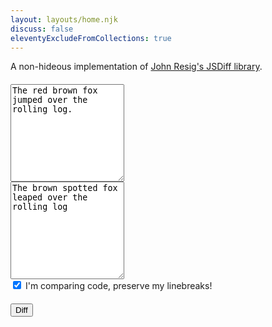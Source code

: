 ```yaml
---
layout: layouts/home.njk
discuss: false
eleventyExcludeFromCollections: true
---
```


<!-- <link href="/css/jsdiff/assets/css/bootstrap.min.css" rel="stylesheet" /> -->
<!-- <link href="/css/jsdiff/assets/css/bootstrap-theme.min.css" rel="stylesheet" /> -->

<style>
	#inputs,
	#submit,
	#result {
		margin-top: 20px;
	}
	#result {
		font-family: "Consolas", monospace;
		font-size: 1.6em;
	}
	del {
		background: #ffe6e6;
		padding: 2px;
	}
	ins {
		background: #e6ffe6;
		padding: 2px;
	}
</style>

<div class="row">
	<div class="col-xs-12">
		A non-hideous implementation of
		<a href="http://ejohn.org/projects/javascript-diff-algorithm/"
			>John Resig's JSDiff library</a
		>.
	</div>
</div>

<div class="row" id="inputs">
<div class="col-xs-6">
<textarea rows="10" class="form-control" id="left">The red brown fox jumped over the rolling log.</textarea>
</div>
<div class="col-xs-6">
<textarea rows="10" class="form-control" id="right">The brown spotted fox leaped over the rolling log</textarea>
</div>
</div>

<div class="col-xs-6 col-xs-offset-3">
	<label><input type="checkbox" id="isCode" value="1" checked="checked" />
		I'm comparing code, preserve my linebreaks!
	</label>
</div>
<div class="row">
<div class="col-xs-12">
	<button
		type="button"
		class="form-control btn btn-warning"
		id="submit"
	>
		<span class="glyphicon glyphicon-fire"></span> Diff
	</button>
</div>
</div>

<div class="row">
<div class="col-xs-12" id="result"></div>
</div>

</div>
<!-- Bootstrap core JavaScript
================================================== -->
<!-- Placed at the end of the document so the pages load faster -->
<script src="https://code.jquery.com/jquery-1.10.2.min.js"></script>
<script src="/css/jsdiff/assets/js/bootstrap.min.js"></script>
<script src="/css/jsdiff/assets/js/jsdiff.js"></script>
<script>
$(function () {
	$("#submit").on("click", function () {
		var pre = $("#isCode").prop("checked");
		if (pre) {
			$("#result").html(
				"<pre>" +
					diffString($("#left").val(), $("#right").val()) +
					"</pre>"
			);
		} else {
			$("#result").html(diffString($("#left").val(), $("#right").val()));
		}
	});
});
</script>
<script>
(function (i, s, o, g, r, a, m) {
	i["GoogleAnalyticsObject"] = r;
	(i[r] =
		i[r] ||
		function () {
			(i[r].q = i[r].q || []).push(arguments);
		}),
		(i[r].l = 1 * new Date());
	(a = s.createElement(o)), (m = s.getElementsByTagName(o)[0]);
	a.async = 1;
	a.src = g;
	m.parentNode.insertBefore(a, m);
})(
	window,
	document,
	"script",
	"//www.google-analytics.com/analytics.js",
	"ga"
);
ga("create", "UA-2284831-6", "fusiongrokker.com");
ga("send", "pageview");
</script>

